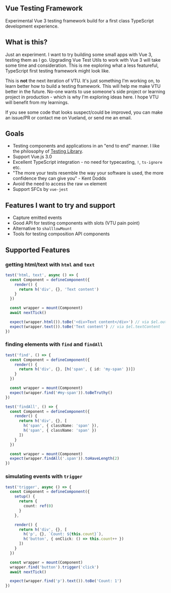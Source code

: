 ## Vue Testing Framework

Experimental Vue 3 testing framework build for a first class TypeScript development experience.

## What is this?

Just an experiment. I want to try building some small apps with Vue 3, testing them as I go. Upgrading Vue Test Utils to work with Vue 3 will take some time and consideration. This is me exploring what a less featureful, TypeScript first testing framework might look like.

This is **not** the next iteration of VTU. It's just something I'm working on, to learn better how to build a testing framework. This will help me make VTU better in the future. No-one wants to use someone's side project or learning project in production - which is why I'm exploring ideas here. I hope VTU will benefit from my learnings.

If you see some code that looks suspect/could be improved, you can make an issue/PR or contact me on Vueland, or send me an email.

## Goals

- Testing components and applications in an "end to end" manner. I like the philosophy of [Testing Library](https://testing-library.com/).
- Support Vue.js 3.0
- Excellent TypeScript integration - no need for typecasting, `!`, `ts-ignore` etc.
- "The more your tests resemble the way your software is used, the more confidence they can give you" - Kent Dodds
- Avoid the need to access the raw `vm` element
- Support SFCs by `vue-jest`

## Features I want to try and support

- Capture emitted events
- Good API for testing components with slots (VTU pain point)
- Alternative to `shalllowMount`
- Tools for testing composition API components

## Supported Features

### getting html/text with `html` and `text`

```ts
test('html, text', async () => {
  const Component = defineComponent({
    render() {
      return h('div', {}, 'Text content')
    }
  })

  const wrapper = mount(Component)
  await nextTick()

  expect(wrapper.html()).toBe('<div>Text content</div>') // via $el.outerHTML
  expect(wrapper.text()).toBe('Text content') // via $el.textContent
})
```

### finding elements with `find` and `findAll`

```ts
test('find', () => {
  const Component = defineComponent({
    render() {
      return h('div', {}, [h('span', { id: 'my-span' })])
    }
  })

  const wrapper = mount(Component)
  expect(wrapper.find('#my-span')).toBeTruthy()
})

test('findAll', () => {
  const Component = defineComponent({
    render() {
      return h('div', {}, [
        h('span', { className: 'span' }),
        h('span', { className: 'span' })
      ])
    }
  })

  const wrapper = mount(Component)
  expect(wrapper.findAll('.span')).toHaveLength(2)
})
```

### simulating events with `trigger`

```ts
test('trigger', async () => {
  const Component = defineComponent({
    setup() {
      return {
        count: ref(0)
      }
    },

    render() {
      return h('div', {}, [
        h('p', {}, `Count: ${this.count}`),
        h('button', { onClick: () => this.count++ })
      ])
    }
  })

  const wrapper = mount(Component)
  wrapper.find('button').trigger('click')
  await nextTick()

  expect(wrapper.find('p').text()).toBe('Count: 1')
})
```